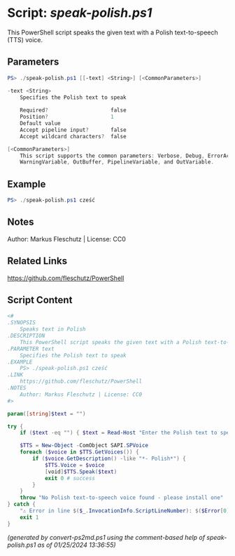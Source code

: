 Script: *speak-polish.ps1*
========================

This PowerShell script speaks the given text with a Polish text-to-speech (TTS) voice.

Parameters
----------
```powershell
PS> ./speak-polish.ps1 [[-text] <String>] [<CommonParameters>]

-text <String>
    Specifies the Polish text to speak
    
    Required?                    false
    Position?                    1
    Default value                
    Accept pipeline input?       false
    Accept wildcard characters?  false

[<CommonParameters>]
    This script supports the common parameters: Verbose, Debug, ErrorAction, ErrorVariable, WarningAction, 
    WarningVariable, OutBuffer, PipelineVariable, and OutVariable.
```

Example
-------
```powershell
PS> ./speak-polish.ps1 cześć

```

Notes
-----
Author: Markus Fleschutz | License: CC0

Related Links
-------------
https://github.com/fleschutz/PowerShell

Script Content
--------------
```powershell
<#
.SYNOPSIS
	Speaks text in Polish
.DESCRIPTION
	This PowerShell script speaks the given text with a Polish text-to-speech (TTS) voice.
.PARAMETER text
	Specifies the Polish text to speak
.EXAMPLE
	PS> ./speak-polish.ps1 cześć
.LINK
	https://github.com/fleschutz/PowerShell
.NOTES
	Author: Markus Fleschutz | License: CC0
#>

param([string]$text = "")

try {
	if ($text -eq "") { $text = Read-Host "Enter the Polish text to speak" }

	$TTS = New-Object -ComObject SAPI.SPVoice
	foreach ($voice in $TTS.GetVoices()) {
		if ($voice.GetDescription() -like "*- Polish*") { 
			$TTS.Voice = $voice
			[void]$TTS.Speak($text)
			exit 0 # success
		}
	}
	throw "No Polish text-to-speech voice found - please install one"
} catch {
	"⚠️ Error in line $($_.InvocationInfo.ScriptLineNumber): $($Error[0])"
	exit 1
}
```

*(generated by convert-ps2md.ps1 using the comment-based help of speak-polish.ps1 as of 01/25/2024 13:36:55)*
